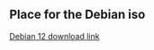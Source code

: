 ## Place for the Debian iso

[Debian 12 download link](https://cdimage.debian.org/debian-cd/current/amd64/iso-cd/debian-12.8.0-amd64-netinst.iso)
